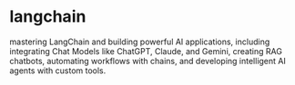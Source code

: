 # langchain
mastering LangChain and building powerful AI applications, including integrating Chat Models like ChatGPT, Claude, and Gemini, creating RAG chatbots, automating workflows with chains, and developing intelligent AI agents with custom tools.
